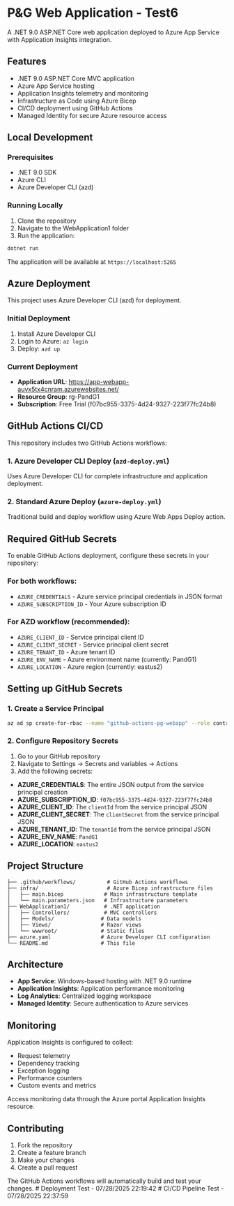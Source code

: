 # P&G Web Application - Test6

A .NET 9.0 ASP.NET Core web application deployed to Azure App Service with Application Insights integration.

## Features

- .NET 9.0 ASP.NET Core MVC application
- Azure App Service hosting
- Application Insights telemetry and monitoring
- Infrastructure as Code using Azure Bicep
- CI/CD deployment using GitHub Actions
- Managed Identity for secure Azure resource access

## Local Development

### Prerequisites

- .NET 9.0 SDK
- Azure CLI
- Azure Developer CLI (azd)

### Running Locally

1. Clone the repository
2. Navigate to the WebApplication1 folder
3. Run the application:

```bash
dotnet run
```

The application will be available at `https://localhost:5265`

## Azure Deployment

This project uses Azure Developer CLI (azd) for deployment.

### Initial Deployment

1. Install Azure Developer CLI
2. Login to Azure: `az login`
3. Deploy: `azd up`

### Current Deployment

- **Application URL**: https://app-webapp-auvx5tx4cnram.azurewebsites.net/
- **Resource Group**: rg-PandG1
- **Subscription**: Free Trial (f07bc955-3375-4d24-9327-223f77fc24b8)

## GitHub Actions CI/CD

This repository includes two GitHub Actions workflows:

### 1. Azure Developer CLI Deploy (`azd-deploy.yml`)
Uses Azure Developer CLI for complete infrastructure and application deployment.

### 2. Standard Azure Deploy (`azure-deploy.yml`)
Traditional build and deploy workflow using Azure Web Apps Deploy action.

## Required GitHub Secrets

To enable GitHub Actions deployment, configure these secrets in your repository:

### For both workflows:
- `AZURE_CREDENTIALS` - Azure service principal credentials in JSON format
- `AZURE_SUBSCRIPTION_ID` - Your Azure subscription ID

### For AZD workflow (recommended):
- `AZURE_CLIENT_ID` - Service principal client ID
- `AZURE_CLIENT_SECRET` - Service principal client secret
- `AZURE_TENANT_ID` - Azure tenant ID
- `AZURE_ENV_NAME` - Azure environment name (currently: PandG1)
- `AZURE_LOCATION` - Azure region (currently: eastus2)

## Setting up GitHub Secrets

### 1. Create a Service Principal

```bash
az ad sp create-for-rbac --name "github-actions-pg-webapp" --role contributor --scopes /subscriptions/f07bc955-3375-4d24-9327-223f77fc24b8 --sdk-auth
```

### 2. Configure Repository Secrets

1. Go to your GitHub repository
2. Navigate to Settings → Secrets and variables → Actions
3. Add the following secrets:

- **AZURE_CREDENTIALS**: The entire JSON output from the service principal creation
- **AZURE_SUBSCRIPTION_ID**: `f07bc955-3375-4d24-9327-223f77fc24b8`
- **AZURE_CLIENT_ID**: The `clientId` from the service principal JSON
- **AZURE_CLIENT_SECRET**: The `clientSecret` from the service principal JSON
- **AZURE_TENANT_ID**: The `tenantId` from the service principal JSON
- **AZURE_ENV_NAME**: `PandG1`
- **AZURE_LOCATION**: `eastus2`

## Project Structure

```
├── .github/workflows/          # GitHub Actions workflows
├── infra/                      # Azure Bicep infrastructure files
│   ├── main.bicep             # Main infrastructure template
│   └── main.parameters.json   # Infrastructure parameters
├── WebApplication1/           # .NET application
│   ├── Controllers/           # MVC controllers
│   ├── Models/               # Data models
│   ├── Views/                # Razor views
│   └── wwwroot/              # Static files
├── azure.yaml                # Azure Developer CLI configuration
└── README.md                 # This file
```

## Architecture

- **App Service**: Windows-based hosting with .NET 9.0 runtime
- **Application Insights**: Application performance monitoring
- **Log Analytics**: Centralized logging workspace
- **Managed Identity**: Secure authentication to Azure services

## Monitoring

Application Insights is configured to collect:
- Request telemetry
- Dependency tracking
- Exception logging
- Performance counters
- Custom events and metrics

Access monitoring data through the Azure portal Application Insights resource.

## Contributing

1. Fork the repository
2. Create a feature branch
3. Make your changes
4. Create a pull request

The GitHub Actions workflows will automatically build and test your changes.
#   D e p l o y m e n t   T e s t   -   0 7 / 2 8 / 2 0 2 5   2 2 : 1 9 : 4 2  
 #   C I / C D   P i p e l i n e   T e s t   -   0 7 / 2 8 / 2 0 2 5   2 2 : 3 7 : 5 9  
 